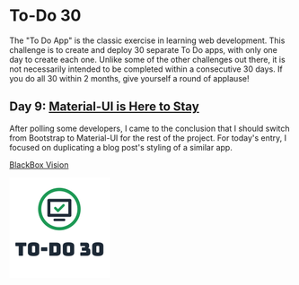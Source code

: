 # To-Do 30

The "To Do App" is the classic exercise in learning web development. This challenge is to create and deploy 30 separate To Do apps, with only one day to create each one. Unlike some of the other challenges out there, it is not necessarily intended to be completed within a consecutive 30 days. If you do all 30 within 2 months, give yourself a round of applause!

## Day 9: [Material-UI is Here to Stay](https://todo30.com/09/)

After polling some developers, I came to the conclusion that I should switch from Bootstrap to Material-UI for the rest of the project. For today's entry, I focused on duplicating a blog post's styling of a similar app.

[BlackBox Vision](https://blog.blackbox-vision.tech/making-a-beautiful-todo-app-using-react-hooks-material-ui/)

![To-Do 30](https://github.com/ejw773/to-do-30/blob/main/public/to-do-30-flattened.png)
